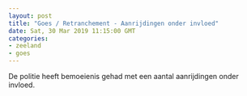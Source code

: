 ```yaml
---
layout: post
title: "Goes / Retranchement - Aanrijdingen onder invloed"
date: Sat, 30 Mar 2019 11:15:00 GMT
categories: 
- zeeland 
- goes 
---
```


De politie heeft bemoeienis gehad met een aantal aanrijdingen onder invloed.
